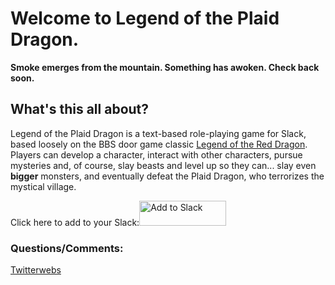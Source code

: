 <h1>Welcome to Legend of the Plaid Dragon.</h1>

<b>Smoke emerges from the mountain. Something has awoken. Check back soon.</b>

<h2>What's this all about?</h2>

Legend of the Plaid Dragon is a text-based role-playing game for Slack, based loosely on the BBS door game classic [Legend of the Red Dragon](https://en.wikipedia.org/wiki/Legend_of_the_Red_Dragon). Players can develop a character, interact with other characters, pursue mysteries and, of course, slay beasts and level up so they can... slay even **bigger** monsters, and eventually defeat the Plaid Dragon, who terrorizes the mystical village.

Click here to add to your Slack:<a href="https://slack.com/oauth/authorize?client_id=20936994322.338563490422&scope=bot"><img alt="Add to Slack" height="40" width="139" src="https://platform.slack-edge.com/img/add_to_slack.png" srcset="https://platform.slack-edge.com/img/add_to_slack.png 1x, https://platform.slack-edge.com/img/add_to_slack@2x.png 2x" /></a>

<h3>Questions/Comments:</h3>

[Twitterwebs](https://twitter.com/blairreeves)
